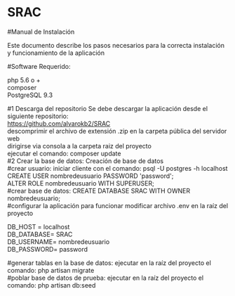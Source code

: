 # SRAC
#Manual de Instalación

Este documento describe los pasos necesarios para la correcta instalación y funcionamiento de la aplicación<br>

#Software Requerido:

php 5.6 o +<br>
composer<br>
PostgreSQL 9.3<br>

#1 Descarga del repositorio
Se debe descargar la aplicación desde el siguiente repositorio:<br>
https://github.com/alvarokb2/SRAC<br>
descomprimir el archivo de extensión .zip en la carpeta pública del servidor web<br>
dirigirse via consola a la carpeta raiz del proyecto<br>
ejecutar el comando: composer update<br>
#2 Crear la base de datos:
Creación de base de datos<br>
#crear usuario:
iniciar cliente con el comando: psql -U postgres -h localhost<br>
CREATE USER nombredeusuario PASSWORD 'password';<br>
ALTER ROLE nombredeusuario WITH SUPERUSER; <br>
#crear base de datos:
CREATE DATABASE SRAC WITH OWNER nombredeusuario;<br>
#configurar la aplicación para funcionar
modificar archivo .env en la raíz del proyecto<br>

DB_HOST = localhost <br>
DB_DATABASE= SRAC<br>
DB_USERNAME= nombredeusuario<br>
DB_PASSWORD= password<br>

#generar tablas en la base de datos:
ejecutar en la raíz del proyecto el comando: php artisan migrate<br>
#poblar base de datos de prueba:
ejecutar en la raíz del proyecto el comando: php artisan db:seed<br>



